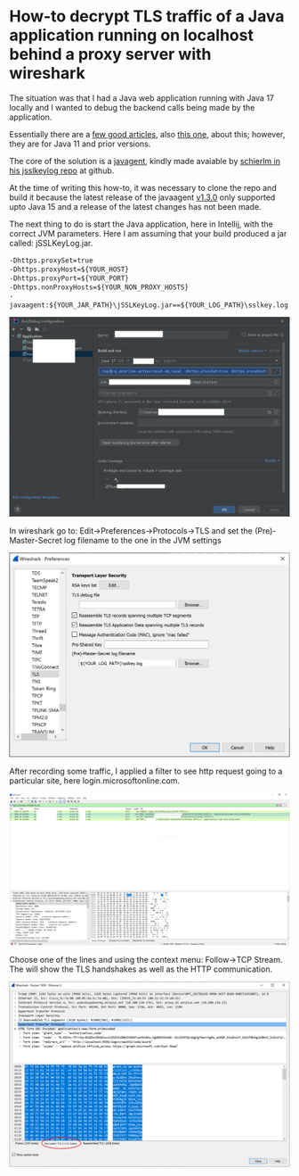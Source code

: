 
# How-to decrypt TLS traffic of a Java application running on localhost behind a proxy server with wireshark

The situation was that I had a Java web application running with Java 17 locally and I wanted to debug the backend calls being made by the application. 

Essentially there are a [few good articles](https://weinan.io/2021/08/25/Using-Wireshark-And-jSSLKeyLog-To-Capture-The-Java-SSL-Network-Packets.html), also [this one](https://www.comparitech.com/net-admin/decrypt-ssl-with-wireshark/#Using_a_pre-master_secret_key_to_decrypt_SSL_and_TLS), about this; however, they are for Java 11 and prior versions. 

The core of the solution is a [javagent](https://www.baeldung.com/java-instrumentation), kindly made avaiable by [schierlm in his jsslkeylog repo](https://github.com/jsslkeylog/jsslkeylog) at github.

At the time of writing this how-to, it was necessary to clone the repo and build it because the latest release of the javaagent [v1.3.0](https://github.com/jsslkeylog/jsslkeylog/releases/tag/v1.3.0) only supported upto Java 15 and a release of the latest changes has not been made.

The next thing to do is start the Java application, here in Intellij, with the correct JVM parameters. Here I am assuming that your build produced a jar called: jSSLKeyLog.jar.

```
-Dhttps.proxySet=true 
-Dhttps.proxyHost=${YOUR_HOST}
-Dhttps.proxyPort=${YOUR_PORT}
-Dhttps.nonProxyHosts=${YOUR_NON_PROXY_HOSTS} 
-javaagent:${YOUR_JAR_PATH}\jSSLKeyLog.jar==${YOUR_LOG_PATH}\sslkey.log
```
![intellij run dialog](./intellij-run-dialog.png)

In wireshark go to: Edit->Preferences->Protocols->TLS and set the (Pre)-Master-Secret log filename to the one in the JVM settings

![wireshark settings](./wireshar-preferences-tls-settings.png)

After recording some traffic, I applied a filter to see http request going to a particular site, here login.microsoftonline.com. 

![wireshark main view](./wireshark-main-view-filtered.png)

Choose one of the lines and using the context menu: Follow->TCP Stream. The will show the TLS handshakes as well as the HTTP communication. 

![wireshark decrypted payload](wireshark-decrypted-payload.png)


